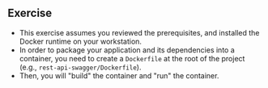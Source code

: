 ## Exercise

* This exercise assumes you reviewed the prerequisites, and installed the Docker runtime on your workstation.
* In order to package your application and its dependencies into a container, you need to create a `Dockerfile` at the root of the project (e.g., `rest-api-swagger/Dockerfile`).  
* Then, you will "build" the container and "run" the container.
